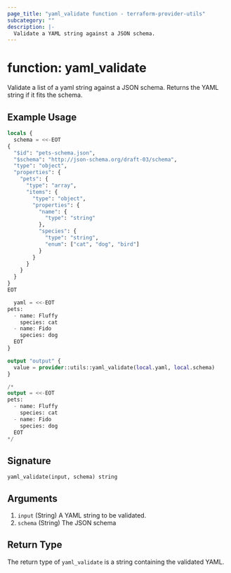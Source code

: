 ```yaml
---
page_title: "yaml_validate function - terraform-provider-utils"
subcategory: ""
description: |-
  Validate a YAML string against a JSON schema.
---
```


# function: yaml_validate

Validate a list of a yaml string against a JSON schema. Returns the YAML string if it fits the schema.

## Example Usage

```terraform
locals {
  schema = <<-EOT
{
  "$id": "pets-schema.json",
  "$schema": "http://json-schema.org/draft-03/schema",
  "type": "object",
  "properties": {
    "pets": {
      "type": "array",
      "items": {
        "type": "object",
        "properties": {
          "name": {
            "type": "string"
          },
          "species": {
            "type": "string",
            "enum": ["cat", "dog", "bird"]
          }
        }
      }
    }
  }
}
EOT

  yaml = <<-EOT
pets:
  - name: Fluffy
    species: cat
  - name: Fido
    species: dog
  EOT
}

output "output" {
  value = provider::utils::yaml_validate(local.yaml, local.schema)
}

/* 
output = <<-EOT
pets:
  - name: Fluffy
    species: cat
  - name: Fido
    species: dog
  EOT
*/
```

## Signature

```text
yaml_validate(input, schema) string
```

## Arguments

1. `input` (String) A YAML string to be validated.
2. `schema` (String) The JSON schema

## Return Type

The return type of `yaml_validate` is a string containing the validated YAML.
